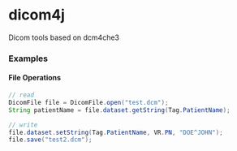 # dicom4j
Dicom tools based on dcm4che3

### Examples

#### File Operations

```java
// read
DicomFile file = DicomFile.open("test.dcm");
String patientName = file.dataset.getString(Tag.PatientName);

// write
file.dataset.setString(Tag.PatientName, VR.PN, "DOE^JOHN");
file.save("test2.dcm");
```
